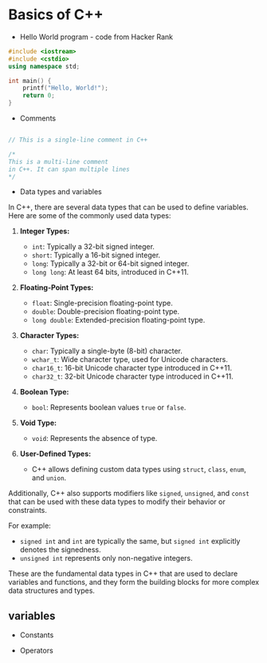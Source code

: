 # Basics of C++

- Hello World program - code from Hacker Rank

```c++
#include <iostream>
#include <cstdio>
using namespace std;

int main() {
    printf("Hello, World!");
    return 0;
}
```

- Comments

```c++

// This is a single-line comment in C++

/*
This is a multi-line comment
in C++. It can span multiple lines
*/

```

- Data types and variables

In C++, there are several data types that can be used to define variables. Here are some of the commonly used data types:

1. **Integer Types:**
   - `int`: Typically a 32-bit signed integer.
   - `short`: Typically a 16-bit signed integer.
   - `long`: Typically a 32-bit or 64-bit signed integer.
   - `long long`: At least 64 bits, introduced in C++11.

2. **Floating-Point Types:**
   - `float`: Single-precision floating-point type.
   - `double`: Double-precision floating-point type.
   - `long double`: Extended-precision floating-point type.

3. **Character Types:**
   - `char`: Typically a single-byte (8-bit) character.
   - `wchar_t`: Wide character type, used for Unicode characters.
   - `char16_t`: 16-bit Unicode character type introduced in C++11.
   - `char32_t`: 32-bit Unicode character type introduced in C++11.

4. **Boolean Type:**
   - `bool`: Represents boolean values `true` or `false`.

5. **Void Type:**
   - `void`: Represents the absence of type.

6. **User-Defined Types:**
   - C++ allows defining custom data types using `struct`, `class`, `enum`, and `union`.

Additionally, C++ also supports modifiers like `signed`, `unsigned`, and `const` that can be used with these data types to modify their behavior or constraints.

For example:

- `signed int` and `int` are typically the same, but `signed int` explicitly denotes the signedness.
- `unsigned int` represents only non-negative integers.

These are the fundamental data types in C++ that are used to declare variables and functions, and they form the building blocks for more complex data structures and types.

## variables

- Constants

- Operators
